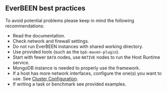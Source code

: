 ## EverBEEN best practices

To avoid potential problems please keep in mind the following recommendations:

* Read the documentation.
* Check network and firewall settings.
* Do not run EverBEEN instances with shared working directory.
* Use provided tools (such as the `bpb-maven-plugin`).
* Start with fewer `DATA` nodes, use `NATIVE` nodes to run the Host Runtime service.
* MongoDB instance is needed to properly use the framework.
* If a host has more network interfaces, configure the one(s) you want to use. See [Cluster Configuration](#user.configuration.cluster).
* If writing a task or benchmark see provided examples. 